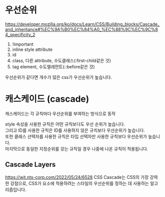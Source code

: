 # 우선순위

https://developer.mozilla.org/ko/docs/Learn/CSS/Building_blocks/Cascade_and_inheritance#%EC%9A%B0%EC%84%A0_%EC%88%9C%EC%9C%84_specificity_2

1. !important
2. inline style attribute
3. id
4. class, 다른 attribute, 수도클래스(:first-child같은 것)
5. tag element, 수도엘레먼트(::before같은 것)

우선순위가 같다면 개수가 많은 css가 우선순위가 높습니다.

# 캐스케이드 (cascade)

캐스케이드는 각 규칙마다 우선순위를 부여하는 방식으로 동작

style 속성을 사용한 규칙은 어떤 규칙보다도 우선 순위가 높습니다.  
그리고 ID를 사용한 규칙은 ID를 사용하지 않은 규치보다 우선순위가 높습니다.  
또한 클래스 선택자를 사용한 규칙은 타입 선택자만 사용한 규칙보다 우선순위가 높습니다.  
마지막으로 동일한 지정순위를 갖는 규칙일 경우 나중에 나온 규칙이 적용됩니다.

## Cascade Layers

https://wit.nts-corp.com/2022/05/24/6528
CSS Cascade는 CSS의 가장 강력한 강점으로, CSS가 요소에 적용하려는 스타일의 우선순위를 정하는 데 사용하는 알고리즘입니다.
